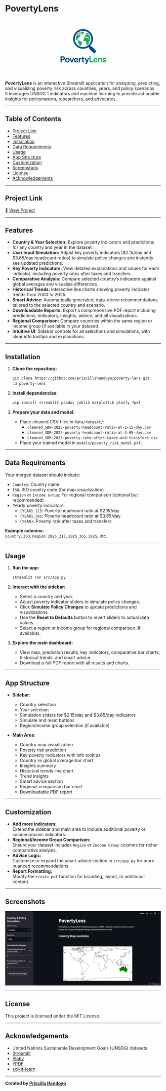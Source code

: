 # PovertyLens

<p align="center">
  <img src="readme_data/logo.png" alt="PovertyLens Logo" width="180"/>
</p>

**PovertyLens** is an interactive Streamlit application for analyzing, predicting, and visualizing poverty risk across countries, years, and policy scenarios.  
It leverages UNSDG 1 indicators and machine learning to provide actionable insights for policymakers, researchers, and advocates.

---

## Table of Contents

- [Project Link](#project-link)
- [Features](#features)
- [Installation](#installation)
- [Data Requirements](#data-requirements)
- [Usage](#usage)
- [App Structure](#app-structure)
- [Customization](#customization)
- [Screenshots](#screenshots)
- [License](#license)
- [Acknowledgements](#acknowledgements)

---

## Project Link

🔗 [View Project](https://poverty-lens.streamlit.app/)

---

## Features

- **Country & Year Selection:** Explore poverty indicators and predictions for any country and year in the dataset.
- **User Input Simulation:** Adjust key poverty indicators ($2.15/day and $3.65/day headcount ratios) to simulate policy changes and instantly see updated predictions.
- **Key Poverty Indicators:** View detailed explanations and values for each indicator, including poverty rates after taxes and transfers.
- **Comparative Analysis:** Compare selected country’s indicators against global averages and visualize differences.
- **Historical Trends:** Interactive line charts showing poverty indicator trends from 2000 to 2025.
- **Smart Advice:** Automatically generated, data-driven recommendations tailored to the selected country and scenario.
- **Downloadable Reports:** Export a comprehensive PDF report including predictions, indicators, insights, advice, and all visualizations.
- **Regional Comparison:** Compare countries within the same region or income group (if available in your dataset).
- **Intuitive UI:** Sidebar controls for all selections and simulations, with clear info tooltips and explanations.

---

## Installation

1. **Clone the repository:**
    ```sh
    git clone https://github.com/priscillahandoyo/poverty-lens.git
    cd poverty-lens
    ```

2. **Install dependencies:**
    ```sh
    pip install streamlit pandas joblib matplotlib plotly fpdf
    ```

3. **Prepare your data and model:**
    - Place cleaned CSV files in `data/dataset/`:
        - `cleaned_SDR-2025-poverty-headcount-ratio-at-2-15-day.csv`
        - `cleaned_SDR-2025-poverty-headcount-ratio-at-3-65-day.csv`
        - `cleaned_SDR-2025-poverty-rate-after-taxes-and-transfers.csv`
    - Place your trained model in `models/poverty_risk_model.pkl`.

---

## Data Requirements

Your merged dataset should include:

- `Country`: Country name
- `ISO`: ISO country code (for map visualization)
- `Region` or `Income Group`: For regional comparison (optional but recommended)
- Yearly poverty indicators:
    - `{YEAR}_215`: Poverty headcount ratio at $2.15/day
    - `{YEAR}_365`: Poverty headcount ratio at $3.65/day
    - `{YEAR}`: Poverty rate after taxes and transfers

**Example columns:**  
`Country`, `ISO`, `Region`, `2025_215`, `2025_365`, `2025`, etc.

---

## Usage

1. **Run the app:**
    ```sh
    streamlit run src/app.py
    ```

2. **Interact with the sidebar:**
    - Select a country and year.
    - Adjust poverty indicator sliders to simulate policy changes.
    - Click **Simulate Policy Changes** to update predictions and visualizations.
    - Use the **Reset to Defaults** button to revert sliders to actual data values.
    - Select a region or income group for regional comparison (if available).

3. **Explore the main dashboard:**
    - View map, prediction results, key indicators, comparative bar charts, historical trends, and smart advice.
    - Download a full PDF report with all results and charts.

---

## App Structure

- **Sidebar:**  
  - Country selection  
  - Year selection  
  - Simulation sliders for $2.15/day and $3.65/day indicators  
  - Simulate and reset buttons  
  - Region/income group selection (if available)

- **Main Area:**  
  - Country map visualization  
  - Poverty risk prediction  
  - Key poverty indicators with info tooltips  
  - Country vs global average bar chart  
  - Insights summary  
  - Historical trends line chart  
  - Trend insights  
  - Smart advice section  
  - Regional comparison bar chart  
  - Downloadable PDF report

---

## Customization

- **Add more indicators:**  
  Extend the sidebar and main area to include additional poverty or socioeconomic indicators.
- **Regional/Income Group Comparison:**  
  Ensure your dataset includes `Region` or `Income Group` columns for richer comparative analysis.
- **Advice Logic:**  
  Customize or expand the smart advice section in `src/app.py` for more nuanced recommendations.
- **Report Formatting:**  
  Modify the `create_pdf` function for branding, layout, or additional content.

---

## Screenshots

![App Screenshot](readme_data/app.png)

---

## License

This project is licensed under the MIT License.

---

## Acknowledgements

- United Nations Sustainable Development Goals (UNSDG) datasets
- [Streamlit](https://streamlit.io/)
- [Plotly](https://plotly.com/python/)
- [FPDF](https://pyfpdf.github.io/)
- [scikit-learn](https://scikit-learn.org/)

---

**Created by [Priscilla Handoyo](https://github.com/priscillahandoyo)**